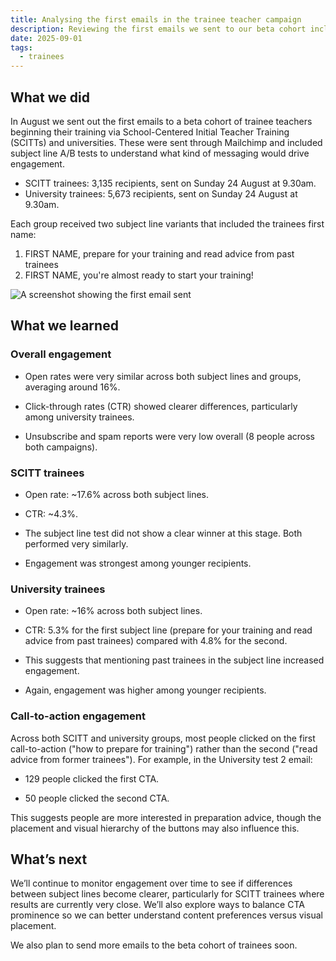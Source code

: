 ```yaml
---
title: Analysing the first emails in the trainee teacher campaign
description: Reviewing the first emails we sent to our beta cohort including trainees training with SCITTS and universities.
date: 2025-09-01
tags:
  - trainees 
---
```


## What we did

In August we sent out the first emails to a beta cohort of trainee teachers beginning their training via School-Centered Initial Teacher Training (SCITTs) and universities. These were sent through Mailchimp and included subject line A/B tests to understand what kind of messaging would drive engagement.

- SCITT trainees: 3,135 recipients, sent on Sunday 24 August at 9.30am.
- University trainees: 5,673 recipients, sent on Sunday 24 August at 9.30am.

Each group received two subject line variants that included the trainees first name:

1. FIRST NAME, prepare for your training and read advice from past trainees
2. FIRST NAME, you're almost ready to start your training!

![A screenshot showing the first email sent](firstemail.png)

## What we learned

### Overall engagement

- Open rates were very similar across both subject lines and groups, averaging around 16%.

- Click-through rates (CTR) showed clearer differences, particularly among university trainees.

- Unsubscribe and spam reports were very low overall (8 people across both campaigns).

### SCITT trainees

- Open rate: ~17.6% across both subject lines.

- CTR: ~4.3%.

- The subject line test did not show a clear winner at this stage. Both performed very similarly.

- Engagement was strongest among younger recipients.

### University trainees

- Open rate: ~16% across both subject lines.

- CTR: 5.3% for the first subject line (prepare for your training and read advice from past trainees) compared with 4.8% for the second.

- This suggests that mentioning past trainees in the subject line increased engagement.

- Again, engagement was higher among younger recipients.

### Call-to-action engagement

Across both SCITT and university groups, most people clicked on the first call-to-action ("how to prepare for training") rather than the second ("read advice from former trainees"). For example, in the University test 2 email:

- 129 people clicked the first CTA.

- 50 people clicked the second CTA.

This suggests people are more interested in preparation advice, though the placement and visual hierarchy of the buttons may also influence this.

## What’s next

We’ll continue to monitor engagement over time to see if differences between subject lines become clearer, particularly for SCITT trainees where results are currently very close. We’ll also explore ways to balance CTA prominence so we can better understand content preferences versus visual placement.

We also plan to send more emails to the beta cohort of trainees soon.
